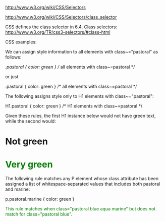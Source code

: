 http://www.w3.org/wiki/CSS/Selectors

http://www.w3.org/wiki/CSS/Selectors/class_selector

CSS defines the class selector in 6.4. Class selectors: 
http://www.w3.org/TR/css3-selectors/#class-html

CSS examples:

We can assign style information to all elements with class~="pastoral" as follows:

*.pastoral { color: green }  /* all elements with class~=pastoral */

or just

.pastoral { color: green }  /* all elements with class~=pastoral */

The following assigns style only to H1 elements with class~="pastoral":

H1.pastoral { color: green }  /* H1 elements with class~=pastoral */

Given these rules, the first H1 instance below would not have green text, while the second would:
<style>
.pastoral { color: green }  /* all elements with class~=pastoral */
H1.pastoral { color: green }  /* H1 elements with class~=pastoral */
p.pastoral.marine { color: green }
</style>

<H1>Not green</H1>
<H1 class="pastoral">Very green</H1>

The following rule matches any P element whose class attribute has been assigned a list of whitespace-separated values that includes both pastoral and marine:

p.pastoral.marine { color: green }

<p class="pastoral marine">This rule matches when class="pastoral blue aqua marine" but does not match for class="pastoral blue".</p>
